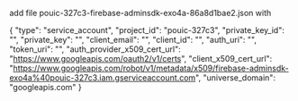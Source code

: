add file pouic-327c3-firebase-adminsdk-exo4a-86a8d1bae2.json
with

{
  "type": "service_account",
  "project_id": "pouic-327c3",
  "private_key_id": "",
  "private_key": "",
  "client_email": "",
  "client_id": "",
  "auth_uri": "",
  "token_uri": "",
  "auth_provider_x509_cert_url": "https://www.googleapis.com/oauth2/v1/certs",
  "client_x509_cert_url": "https://www.googleapis.com/robot/v1/metadata/x509/firebase-adminsdk-exo4a%40pouic-327c3.iam.gserviceaccount.com",
  "universe_domain": "googleapis.com"
}
